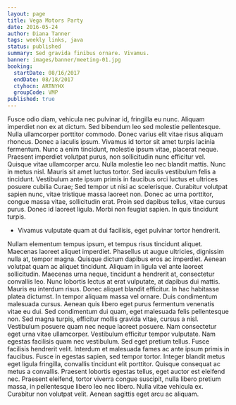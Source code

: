```yaml
---
layout: page
title: Vega Motors Party
date: 2016-05-24
author: Diana Tanner
tags: weekly links, java
status: published
summary: Sed gravida finibus ornare. Vivamus.
banner: images/banner/meeting-01.jpg
booking:
  startDate: 08/16/2017
  endDate: 08/18/2017
  ctyhocn: ARTNYHX
  groupCode: VMP
published: true
---
```

Fusce odio diam, vehicula nec pulvinar id, fringilla eu nunc. Aliquam imperdiet non ex at dictum. Sed bibendum leo sed molestie pellentesque. Nulla ullamcorper porttitor commodo. Donec varius elit vitae risus aliquam rhoncus. Donec a iaculis ipsum. Vivamus id tortor sit amet turpis lacinia fermentum. Nunc a enim tincidunt, molestie ipsum vitae, placerat neque. Praesent imperdiet volutpat purus, non sollicitudin nunc efficitur vel. Quisque vitae ullamcorper arcu. Nulla molestie leo nec blandit mattis. Nunc in metus nisl. Mauris sit amet luctus tortor.
Sed iaculis vestibulum felis a tincidunt. Vestibulum ante ipsum primis in faucibus orci luctus et ultrices posuere cubilia Curae; Sed tempor ut nisi ac scelerisque. Curabitur volutpat sapien nunc, vitae tristique massa laoreet non. Donec ac urna porttitor, congue massa vitae, sollicitudin erat. Proin sed dapibus tellus, vitae cursus purus. Donec id laoreet ligula. Morbi non feugiat sapien. In quis tincidunt turpis.

* Vivamus vulputate quam at dui facilisis, eget pulvinar tortor hendrerit.

Nullam elementum tempus ipsum, et tempus risus tincidunt aliquet. Maecenas laoreet aliquet imperdiet. Phasellus ut augue ultricies, dignissim nulla at, tempor magna. Quisque dictum dapibus eros ac imperdiet. Aenean volutpat quam ac aliquet tincidunt. Aliquam in ligula vel ante laoreet sollicitudin. Maecenas urna neque, tincidunt a hendrerit at, consectetur convallis leo. Nunc lobortis lectus at erat vulputate, at dapibus dui mattis. Mauris eu interdum risus. Donec aliquet blandit efficitur. In hac habitasse platea dictumst. In tempor aliquam massa vel ornare. Duis condimentum malesuada cursus. Aenean quis libero eget purus fermentum venenatis vitae eu dui. Sed condimentum dui quam, eget malesuada felis pellentesque non.
Sed magna turpis, efficitur mollis gravida vitae, cursus a nisl. Vestibulum posuere quam nec neque laoreet posuere. Nam consectetur eget urna vitae ullamcorper. Vestibulum efficitur tempor vulputate. Nam egestas facilisis quam nec vestibulum. Sed eget pretium tellus. Fusce facilisis hendrerit velit. Interdum et malesuada fames ac ante ipsum primis in faucibus. Fusce in egestas sapien, sed tempor tortor. Integer blandit metus eget ligula fringilla, convallis tincidunt elit porttitor. Quisque consequat ac metus a convallis. Praesent lobortis egestas tellus, eget auctor est eleifend nec. Praesent eleifend, tortor viverra congue suscipit, nulla libero pretium massa, in pellentesque libero leo nec libero. Nulla vitae vehicula ex. Curabitur non volutpat velit. Aenean sagittis eget arcu ac aliquam.
